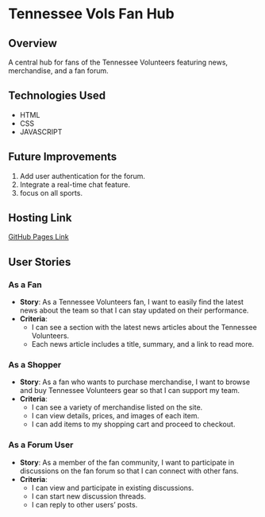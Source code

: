 # Tennessee Vols Fan Hub

## Overview
A central hub for fans of the Tennessee Volunteers featuring news, merchandise, and a fan forum.

## Technologies Used
- HTML
- CSS
- JAVASCRIPT
## Future Improvements
1. Add user authentication for the forum.
2. Integrate a real-time chat feature.
3. focus on all sports.

## Hosting Link
[GitHub Pages Link](https://github.com/Lucasw7493)

## User Stories

### As a Fan
- **Story**: As a Tennessee Volunteers fan, I want to easily find the latest news about the team so that I can stay updated on their performance.
- **Criteria**:
  - I can see a section with the latest news articles about the Tennessee Volunteers.
  - Each news article includes a title, summary, and a link to read more.

### As a Shopper
- **Story**: As a fan who wants to purchase merchandise, I want to browse and buy Tennessee Volunteers gear so that I can support my team.
- **Criteria**:
  - I can see a variety of merchandise listed on the site.
  - I can view details, prices, and images of each item.
  - I can add items to my shopping cart and proceed to checkout.

### As a Forum User
- **Story**: As a member of the fan community, I want to participate in discussions on the fan forum so that I can connect with other fans.
- **Criteria**:
  - I can view and participate in existing discussions.
  - I can start new discussion threads.
  - I can reply to other users’ posts.
